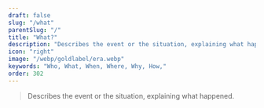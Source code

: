 ```yaml
---
draft: false
slug: "/what"
parentSlug: "/"
title: "What?"
description: "Describes the event or the situation, explaining what happened."
icon: "right"
image: "/webp/goldlabel/era.webp"
keywords: "Who, What, When, Where, Why, How,"
order: 302
---
```


> Describes the event or the situation, explaining what happened.
